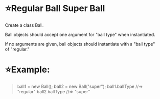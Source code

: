 # :star:Regular Ball Super Ball

Create a class Ball.

Ball objects should accept one argument for "ball type" when instantiated.

If no arguments are given, ball objects should instantiate with a "ball type" of "regular."

# :star:Example:


> ball1 = new Ball();
> ball2 = new Ball("super");
> ball1.ballType     //=> "regular"
> ball2.ballType     //=> "super"